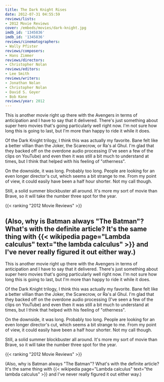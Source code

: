 ```yaml
---
title: The Dark Knight Rises
date: 2012-07-31 04:55:59
reviews/lists:
- 2012 Movie Reviews
cover: /embeds/movies/dark-knight.jpg
imdb_id: '1345836'
imdb_id: '1345836'
reviews/cinematographers:
- Wally Pfister
reviews/composers:
- Hans Zimmer
reviews/directors:
- Christopher Nolan
reviews/editors:
- Lee Smith
reviews/writers:
- Jonathan Nolan
- Christopher Nolan
- David S. Goyer
- Bob Kane
reviews/year: 2012
---
```

This is another movie right up there with the Avengers in terms of anticipation and I have to say that it delivered. There's just something about super hero movies that's going particularly well right now. I'm not sure how long this is going to last, but I'm more than happy to ride it while it does.

<!--more-->

Of the Dark Knight trilogy, I think this was actually my favorite. Bane felt like a better villian than the Joker, the Scarecrow, or Ra's al Ghul. I'm glad that they backed off on the overdone audio processing (I've seen a few of the clips on YouTube) and even then it was still a bit much to understand at times, but I think that helped with his feeling of "otherness".

On the downside, it was long. Probably too long. People are looking for an even longer director's cut, which seems a bit strange to me. From my point of view, it could easily have been a half hour shorter. Not my call though.

Still, a solid summer blockbuster all around. It's more my sort of movie than Brave, so it will take the number three spot for the year.

{{< ranking "2012 Movie Reviews" >}}

(Also, why is Batman always "The Batman"? What's with the definite article? It's the same thing with {{< wikipedia page="Lambda calculus" text="the lambda calculus" >}} and I've never really figured it out either way.)
---
This is another movie right up there with the Avengers in terms of anticipation and I have to say that it delivered. There's just something about super hero movies that's going particularly well right now. I'm not sure how long this is going to last, but I'm more than happy to ride it while it does.

<!--more-->

Of the Dark Knight trilogy, I think this was actually my favorite. Bane felt like a better villian than the Joker, the Scarecrow, or Ra's al Ghul. I'm glad that they backed off on the overdone audio processing (I've seen a few of the clips on YouTube) and even then it was still a bit much to understand at times, but I think that helped with his feeling of "otherness".

On the downside, it was long. Probably too long. People are looking for an even longer director's cut, which seems a bit strange to me. From my point of view, it could easily have been a half hour shorter. Not my call though.

Still, a solid summer blockbuster all around. It's more my sort of movie than Brave, so it will take the number three spot for the year.

{{< ranking "2012 Movie Reviews" >}}

(Also, why is Batman always "The Batman"? What's with the definite article? It's the same thing with {{< wikipedia page="Lambda calculus" text="the lambda calculus" >}} and I've never really figured it out either way.)